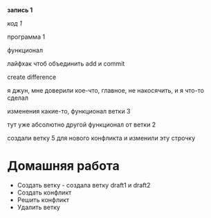 **запись 1**

*код 1*

программа 1

функционал

лайфхак чтоб объединить add и commit 

create difference

я джун, мне доверили кое-что, главное, не накосячить, и я что-то сделал

изменения какие-то, функционал ветки 3

тут уже абсолютно другой функционал от ветки 2

создали ветку 5 для нового конфликта и изменили эту строчку

# Домашняя работа
* Создать ветку - создала ветку draft1 и draft2 
* Создать конфликт
* Решить конфликт
* Удалить ветку
